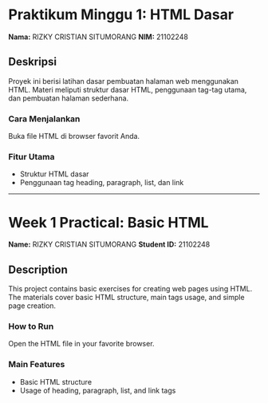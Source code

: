 # Praktikum Minggu 1: HTML Dasar

**Nama:** RIZKY CRISTIAN SITUMORANG
**NIM:** 21102248

## Deskripsi
Proyek ini berisi latihan dasar pembuatan halaman web menggunakan HTML. Materi meliputi struktur dasar HTML, penggunaan tag-tag utama, dan pembuatan halaman sederhana.

### Cara Menjalankan
Buka file HTML di browser favorit Anda.

### Fitur Utama
- Struktur HTML dasar
- Penggunaan tag heading, paragraph, list, dan link

---

# Week 1 Practical: Basic HTML

**Name:** RIZKY CRISTIAN SITUMORANG
**Student ID:** 21102248

## Description
This project contains basic exercises for creating web pages using HTML. The materials cover basic HTML structure, main tags usage, and simple page creation.

### How to Run
Open the HTML file in your favorite browser.

### Main Features
- Basic HTML structure
- Usage of heading, paragraph, list, and link tags
